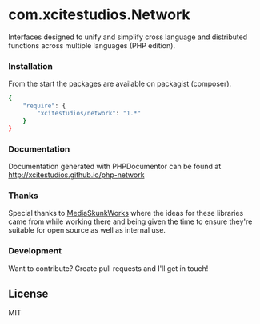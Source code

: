 # com.xcitestudios.Network

Interfaces designed to unify and simplify cross language and distributed functions across multiple languages (PHP edition).


### Installation

From the start the packages are available on packagist (composer).

```sh
{
    "require": {
	    "xcitestudios/network": "1.*"
	}
}
```


### Documentation

Documentation generated with PHPDocumentor can be found at http://xcitestudios.github.io/php-network


### Thanks

Special thanks to [MediaSkunkWorks](http://www.mediaskunkworks.com/) where the ideas for these libraries 
came from while working there and being given the time to ensure they're suitable for open source as well as 
internal use.


### Development

Want to contribute? Create pull requests and I'll get in touch!

License
----

MIT
